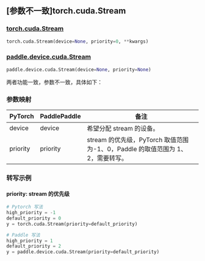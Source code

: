 ## [参数不一致]torch.cuda.Stream

### [torch.cuda.Stream](https://pytorch.org/docs/stable/generated/torch.cuda.Stream.html#torch.cuda.Stream)

```python
torch.cuda.Stream(device=None, priority=0, **kwargs)
```

### [paddle.device.cuda.Stream](https://www.paddlepaddle.org.cn/documentation/docs/zh/api/paddle/device/cuda/Stream_cn.html)

```python
paddle.device.cuda.Stream(device=None, priority=None)
```

两者功能一致，参数不一致，具体如下：

### 参数映射

| PyTorch  | PaddlePaddle | 备注                                                                                      |
| -------- | ------------ | ----------------------------------------------------------------------------------------- |
| device   | device       | 希望分配 stream 的设备。                                                                  |
| priority | priority     | stream 的优先级，PyTorch 取值范围为-1、0，Paddle 的取值范围为 1、2，需要转写。 |

### 转写示例

#### priority: stream 的优先级

```python
# Pytorch 写法
high_priority = -1
default_priority = 0
y = torch.cuda.Stream(priority=default_priority)

# Paddle 写法
high_priority = 1
default_priority = 2
y = paddle.device.cuda.Stream(priority=default_priority)
```
